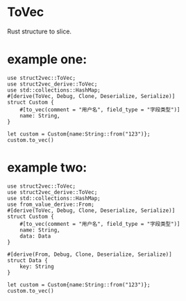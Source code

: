 # ToVec
Rust structure to slice.

# example one:
    use struct2vec::ToVec;
    use struct2vec_derive::ToVec;
    use std::collections::HashMap;
    #[derive(ToVec, Debug, Clone, Deserialize, Serialize)]
    struct Custom {
        #[to_vec(comment = "用户名", field_type = "字段类型")]
        name: String,
    }

    let custom = Custom{name:String::from("123")};
    custom.to_vec()

# example two:
    use struct2vec::ToVec;
    use struct2vec_derive::ToVec;
    use std::collections::HashMap;
    use from_value_derive::From;
    #[derive(ToVec, Debug, Clone, Deserialize, Serialize)]
    struct Custom {
        #[to_vec(comment = "用户名", field_type = "字段类型")]
        name: String,
        data: Data
    }

    #[derive(From, Debug, Clone, Deserialize, Serialize)]
    struct Data {
        key: String
    }
    
    let custom = Custom{name:String::from("123")};
    custom.to_vec()
